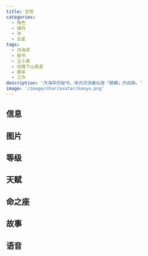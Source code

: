 ```yaml
---
title: 甘雨
categories:
  - 角色
  - 璃月
  - 冰
  - 五星
tags:
  - 月海亭
  - 秘书
  - 王小美
  - 咕噜下山真君
  - 椰羊
  - 工作
description: '月海亭的秘书，体内流淌着仙兽「麒麟」的血脉。'
image: '/image/char/avatar/Ganyu.png'
---
```


## 信息

<char-card name="ganyu"/>

## 图片

<char-image name="ganyu"/>

## 等级

<char-level name="ganyu"/>

## 天赋

<char-talent name="ganyu"/>

## 命之座

<char-constell name="ganyu"/>

## 故事

<char-story name="ganyu"/>

## 语音

<char-voice name="ganyu"/>
